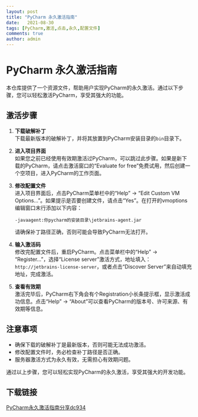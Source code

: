 ```yaml
---
layout: post
title: "PyCharm 永久激活指南"
date:   2021-08-30
tags: [PyCharm,激活,点击,永久,配置文件]
comments: true
author: admin
---
```

# PyCharm 永久激活指南

本仓库提供了一个资源文件，帮助用户实现PyCharm的永久激活。通过以下步骤，您可以轻松激活PyCharm，享受其强大的功能。

## 激活步骤

1. **下载破解补丁**  
   下载最新版本的破解补丁，并将其放置到PyCharm安装目录的`bin`目录下。

2. **进入项目界面**  
   如果您之前已经使用有效期激活过PyCharm，可以跳过此步骤。如果是新下载的PyCharm，请点击激活窗口的“Evaluate for free”免费试用，然后创建一个空项目，进入PyCharm的工作页面。

3. **修改配置文件**  
   进入项目界面后，点击PyCharm菜单栏中的“Help” -> “Edit Custom VM Options…”。如果提示是否要创建文件，请点击“Yes”。在打开的vmoptions编辑窗口末行添加以下内容：
   ```
   -javaagent:你pycharm的安装目录\jetbrains-agent.jar
   ```
   请确保补丁路径正确，否则可能会导致PyCharm无法打开。

4. **输入激活码**  
   修改完配置文件后，重启PyCharm。点击菜单栏中的“Help” -> “Register…”，选择“License server”激活方式，地址填入：`http://jetbrains-license-server`，或者点击“Discover Server”来自动填充地址，完成激活。

5. **查看有效期**  
   激活完毕后，PyCharm右下角会有个Registration小长条提示框，显示激活成功信息。点击“Help” -> “About”可以查看PyCharm的版本号、许可来源、有效期等信息。

## 注意事项

- 确保下载的破解补丁是最新版本，否则可能无法成功激活。
- 修改配置文件时，务必检查补丁路径是否正确。
- 服务器激活方式为永久有效，无需担心有效期问题。

通过以上步骤，您可以轻松实现PyCharm的永久激活，享受其强大的开发功能。

## 下载链接

[PyCharm永久激活指南分享dc934](https://pan.quark.cn/s/4e498b830421)